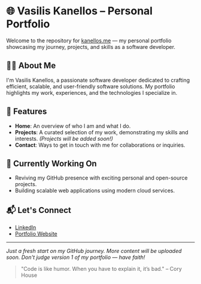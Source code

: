 # 🌐 Vasilis Kanellos – Personal Portfolio

Welcome to the repository for [kanellos.me](https://kanellos.me) — my personal portfolio showcasing my journey, projects, and skills as a software developer.

## 🧑‍💻 About Me

I'm Vasilis Kanellos, a passionate software developer dedicated to crafting efficient, scalable, and user-friendly software solutions. My portfolio highlights my work, experiences, and the technologies I specialize in.

## 🚀 Features

- **Home**: An overview of who I am and what I do.
- **Projects**: A curated selection of my work, demonstrating my skills and interests. *(Projects will be added soon!)*
- **Contact**: Ways to get in touch with me for collaborations or inquiries.

## 📌 Currently Working On

- Reviving my GitHub presence with exciting personal and open-source projects.
- Building scalable web applications using modern cloud services.

## 📬 Let's Connect

- [LinkedIn](https://www.linkedin.com/in/vkanellos)
- [Portfolio Website](https://kanellos.me)

---

*Just a fresh start on my GitHub journey. More content will be uploaded soon. Don't judge version 1 of my portfolio — have faith!*

> "Code is like humor. When you have to explain it, it’s bad." – Cory House
